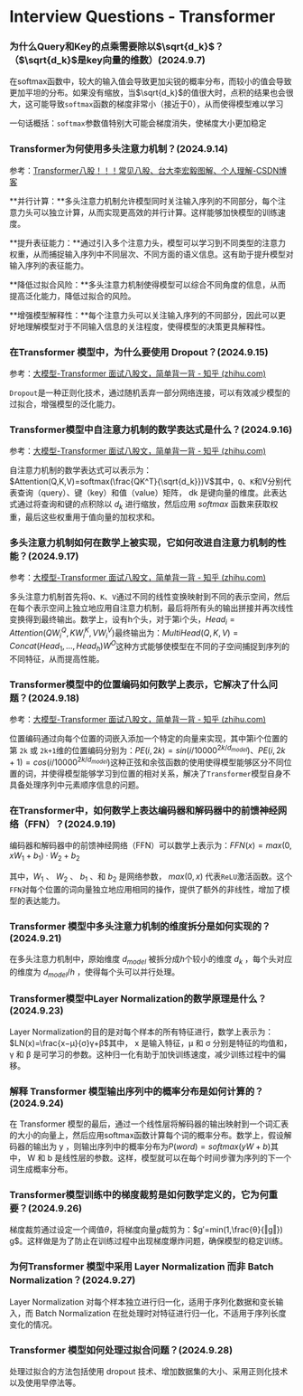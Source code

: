# Interview Questions - Transformer

### 为什么Query和Key的点乘需要除以$\sqrt{d_k}$？（$\sqrt{d_k}$是key向量的维数）(2024.9.7)

在softmax函数中，较大的输入值会导致更加尖锐的概率分布，而较小的值会导致更加平坦的分布。如果没有缩放，当$\sqrt{d_k}$的值很大时，点积的结果也会很大，这可能导致`softmax`函数的梯度非常小（接近于0），从而使得模型难以学习

一句话概括：`softmax`参数值特别大可能会梯度消失，使梯度大小更加稳定



### Transformer为何使用多头注意力机制？(2024.9.14)

参考：[Transformer八股！！！常见八股、台大李宏毅图解、个人理解-CSDN博客](https://blog.csdn.net/weixin_45995838/article/details/139855696)

**并行计算：**多头注意力机制允许模型同时关注输入序列的不同部分，每个注意力头可以独立计算，从而实现更高效的并行计算。这样能够加快模型的训练速度。

**提升表征能力：**通过引入多个注意力头，模型可以学习到不同类型的注意力权重，从而捕捉输入序列中不同层次、不同方面的语义信息。这有助于提升模型对输入序列的表征能力。

**降低过拟合风险：**多头注意力机制使得模型可以综合不同角度的信息，从而提高泛化能力，降低过拟合的风险。

**增强模型解释性：**每个注意力头可以关注输入序列的不同部分，因此可以更好地理解模型对于不同输入信息的关注程度，使得模型的决策更具解释性。



### 在Transformer 模型中，为什么要使用 Dropout？(2024.9.15)

参考：[大模型-Transformer 面试八股文，简单背一背 - 知乎 (zhihu.com)](https://zhuanlan.zhihu.com/p/689965833)

`Dropout`是一种正则化技术，通过随机丢弃一部分网络连接，可以有效减少模型的过拟合，增强模型的泛化能力。



### Transformer模型中自注意力机制的数学表达式是什么？(2024.9.16)

参考：[大模型-Transformer 面试八股文，简单背一背 - 知乎 (zhihu.com)](https://zhuanlan.zhihu.com/p/689965833)

自注意力机制的数学表达式可以表示为：$Attention(Q,K,V)=softmax(\frac{QK^T}{\sqrt{d_k}})V$其中，`Q`、`K`和V分别代表查询（query）、键（key）和值（value）矩阵， dk 是键向量的维度。此表达式通过将查询和键的点积除以 $d_k$ 进行缩放，然后应用 $softmax$ 函数来获取权重，最后这些权重用于值向量的加权求和。



### 多头注意力机制如何在数学上被实现，它如何改进自注意力机制的性能？(2024.9.17)

参考：[大模型-Transformer 面试八股文，简单背一背 - 知乎 (zhihu.com)](https://zhuanlan.zhihu.com/p/689965833)

多头注意力机制首先将`Q`、`K`、`V`通过不同的线性变换映射到不同的表示空间，然后在每个表示空间上独立地应用自注意力机制，最后将所有头的输出拼接并再次线性变换得到最终输出。数学上，设有h个头，对于第i个头，$Head_i=Attention(QW_i^Q,KW_i^K,VW_i^V)$最终输出为：$MultiHead(Q,K,V)=Concat(Head_1,...,Head_h)W^O$这种方式能够使模型在不同的子空间捕捉到序列的不同特征，从而提高性能。



### Transformer模型中的位置编码如何数学上表示，它解决了什么问题？(2024.9.18)

参考：[大模型-Transformer 面试八股文，简单背一背 - 知乎 (zhihu.com)](https://zhuanlan.zhihu.com/p/689965833)

位置编码通过向每个位置的词嵌入添加一个特定的向量来实现，其中第i个位置的第 `2k` 或 `2k+1`维的位置编码分别为：$PE(i,2k)=sin⁡(i/10000^{2k/d_{model}})、PE(i,2k+1)=cos⁡(i/10000^{2k/d_{model}})$这种正弦和余弦函数的使用使得模型能够区分不同位置的词，并使得模型能够学习到位置的相对关系，解决了`Transformer`模型自身不具备处理序列中元素顺序信息的问题。



### 在Transformer中，如何数学上表达编码器和解码器中的前馈神经网络（FFN）？(2024.9.19)

编码器和解码器中的前馈神经网络（FFN）可以数学上表示为：$FFN(x)=max(0,xW_1+b_1)·W_2+b_2$

其中，$W_1$ 、 $W_2$ 、 $b_1$ 、和 $b_2$ 是网络参数， $max(0,x)$ 代表`ReLU`激活函数。这个`FFN`对每个位置的词向量独立地应用相同的操作，提供了额外的非线性，增加了模型的表达能力。



### Transformer 模型中多头注意力机制的维度拆分是如何实现的？(2024.9.21)

在多头注意力机制中，原始维度 $d_{model}$ 被拆分成$h$个较小的维度 $d_k$ ，每个头对应的维度为 $d_{model}/h$ ，使得每个头可以并行处理。





### Transformer模型中Layer Normalization的数学原理是什么？(2024.9.23)

Layer Normalization的目的是对每个样本的所有特征进行，数学上表示为：$LN(x)=\frac{x−μ}{σ}γ+β$其中， x 是输入特征，μ 和 σ 分别是特征的均值和， γ 和 β 是可学习的参数。这种归一化有助于加快训练速度，减少训练过程中的偏移。



### 解释 Transformer 模型输出序列中的概率分布是如何计算的？(2024.9.24)

在 Transformer 模型的最后，通过一个线性层将解码器的输出映射到一个词汇表的大小的向量上，然后应用softmax函数计算每个词的概率分布。数学上，假设解码器的输出为 y ，则输出序列中的概率分布为$P(word)=softmax(yW+b)$其中， W 和 b 是线性层的参数。这样，模型就可以在每个时间步骤为序列的下一个词生成概率分布。



### Transformer模型训练中的梯度裁剪是如何数学定义的，它为何重要？(2024.9.26)

梯度裁剪通过设定一个阈值$\theta$，将梯度向量$g$裁剪为：$g′=min(1,\frac{θ}{‖g‖}) g$。这样做是为了防止在训练过程中出现梯度爆炸问题，确保模型的稳定训练。



### 为何Transformer 模型中采用 Layer Normalization 而非 Batch Normalization？(2024.9.27)

Layer Normalization 对每个样本独立进行归一化，适用于序列化数据和变长输入，而 Batch Normalization 在批处理时对特征进行归一化，不适用于序列长度变化的情况。



### Transformer 模型如何处理过拟合问题？(2024.9.28)

处理过拟合的方法包括使用 dropout 技术、增加数据集的大小、采用正则化技术以及使用早停法等。
